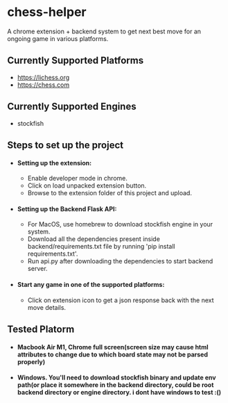 # chess-helper
A chrome extension + backend system to get next best move for an ongoing game in various platforms.

## **Currently Supported Platforms**
* https://lichess.org
* https://chess.com

## **Currently Supported Engines**
* stockfish

## **Steps to set up the project**
* #### Setting up the extension:

  * Enable developer mode in chrome.
  * Click on load unpacked extension button.
  * Browse to the extension folder of this project and upload.
  
* #### Setting up the Backend Flask API:
  * For MacOS, use homebrew to download stockfish engine in your system.
  * Download all the dependencies present inside backend/requirements.txt file by running 'pip install requirements.txt'.
  * Run api.py after downloading the dependencies to start backend server.

* #### Start any game in one of the supported platforms:
  * Click on extension icon to get a json response back with the next move details.

## **Tested Platorm**
* #### Macbook Air M1, Chrome full screen(screen size may cause html attributes to change due to which board state may not be parsed properly)
* #### Windows. You'll need to download stockfish binary and update env path(or place it somewhere in the backend directory, could be root backend directory or engine directory. i dont have windows to test :()
